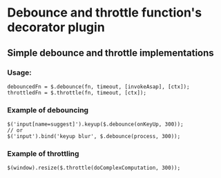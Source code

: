 # Debounce and throttle function's decorator plugin
## Simple debounce and throttle implementations

### Usage: 
```
debouncedFn = $.debounce(fn, timeout, [invokeAsap], [ctx]);
throttledFn = $.throttle(fn, timeout, [ctx]);
```

### Example of debouncing
```
$('input[name=suggest]').keyup($.debounce(onKeyUp, 300));
// or
$('input').bind('keyup blur', $.debounce(process, 300));
```

### Example of throttling
```
$(window).resize($.throttle(doComplexСomputation, 300));
```
